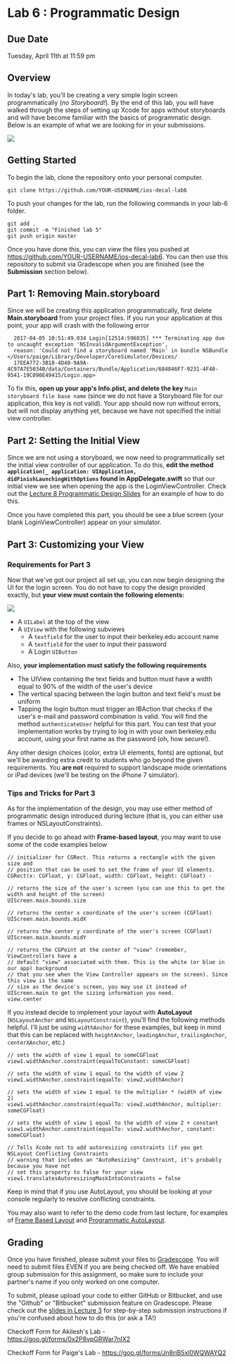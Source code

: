 # Lab 6 : Programmatic Design #

## Due Date ##
Tuesday, April 11th at 11:59 pm

## Overview ##

In today's lab, you'll be creating a very simple login screen programmatically (*no Storyboard!*). By the end of this lab, you will have walked through the steps of setting up Xcode for apps without storyboards and will have become familiar with the basics of programmatic design. Below is an example of what we are looking for in your submissions.

![](/README-images/README-1.png)

## Getting Started ##

To begin the lab, clone the repository onto your personal computer.
	
	git clone https://github.com/YOUR-USERNAME/ios-decal-lab6

To push your changes for the lab, run the following commands in your lab-6 folder.

	git add .
	git commit -m "Finished lab 5"
	git push origin master
	
Once you have done this, you can view the files you pushed at https://github.com/YOUR-USERNAME/ios-decal-lab6. You can then use this repository to submit via Gradescope when you are finished (see the **Submission** section below).

## Part 1: Removing Main.storyboard ##

Since we will be creating this application programmatically, first delete **Main.storyboard** from your project files. If you run your application at this point, your app will crash with the following error

      2017-04-05 10:51:49.034 Login[12514:596835] *** Terminating app due to uncaught exception 'NSInvalidArgumentException', 
      reason: 'Could not find a storyboard named 'Main' in bundle NSBundle </Users/paige/Library/Developer/CoreSimulator/Devices/
      17EEA772-3B18-4D40-9A9A-4C97A7E5034B/data/Containers/Bundle/Application/684846F7-9231-4F40-9541-19C090E49415/Login.app>

To fix this, **open up your app's Info.plist, and delete the key** `Main storyboard file base name` (since we do not have a Storyboard file for our application, this key is not valid). Your app should now run without errors, but will not display anything yet, because we have not specified the initial view controller.

## Part 2: Setting the Initial View ##
Since we are not using a storyboard, we now need to programmatically set the initial view controller of our application. To do this, **edit the method `application(_ application: UIApplication, didFinishLaunchingWithOptions` found in AppDelegate.swift** so that our initial view we see when opening the app is the LoginViewController. Check out the [Lecture 8 Programmatic Design Slides](http://iosdecal.com/Lectures/Lecture8.pdf#page=50) for an example of how to do this.

Once you have completed this part, you should be see a blue screen (your blank LoginViewController) appear on your simulator.

## Part 3: Customizing your View ##

### Requirements for Part 3 ###
Now that we've got our project all set up, you can now begin designing the UI for the login screen. You do not have to copy the design provided exactly, but **your view must contain the following elements:**

![](/README-images/README-2.png)

- A `UILabel` at the top of the view
- A `UIView` with the following subviews
    - A `textfield` for the user to input their berkeley.edu account name
    - A `textfield` for the user to input their password
    - A Login `UIButton`
  
Also, **your implementation must satisfy the following requirements**

- The UIView containing the text fields and button must have a width equal to 90% of the width of the user's device
- The vertical spacing between the login button and text field's must be uniform
- Tapping the login button must trigger an IBAction that checks if the user's e-mail and password combination is valid. You will find the method `authenticateUser` helpful for this part. You can test that your implementation works by trying to log in with your own berkeley.edu account, using your first name as the password (oh, how secure!).

Any other design choices (color, extra UI elements, fonts) are optional, but we'll be awarding extra credit to students who go beyond the given requirements. You **are not** required to support landscape mode orientations or iPad devices (we'll be testing on the iPhone 7 simulator).

### Tips and Tricks for Part 3 ###

As for the implementation of the design, you may use either method of programmatic design introduced during lecture (that is, you can either use frames or NSLayoutConstraints).

If you decide to go ahead with **Frame-based layout**, you may want to use some of the code examples below
	
	// initializer for CGRect. This returns a rectangle with the given size and 
	// position that can be used to set the frame of your UI elements.
	CGRect(x: CGFloat, y: CGFloat, width: CGFloat, height: CGFloat) - 
	
	// returns the size of the user's screen (you can use this to get the width and height of the screen)
	UIScreen.main.bounds.size
	
	// returns the center x coordinate of the user's screen (CGFloat)
	UIScreen.main.bounds.midX
	
	// returns the center y coordinate of the user's screen (CGFloat)
	UIScreen.main.bounds.midY
	
	// returns the CGPoint at the center of "view" (remember, ViewControllers have a 
	// default "view" associated with them. This is the white (or blue in our app) background 
	// that you see when the View Controller appears on the screen). Since this view is the same
	// size as the device's screen, you may use it instead of UIScreen.main to get the sizing information you need.
	view.center
	
If you instead decide to implement your layout with **AutoLayout** (`NSLayoutAnchor` and `NSLayoutConstraint`), you'll find the following methods helpful. I'll just be using `widthAnchor` for these examples, but keep in mind that this can be replaced with `heightAnchor`, `leadingAnchor`, `trailingAnchor`, `centerXAnchor`, etc.)
	
	// sets the width of view 1 equal to someCGFloat
	view1.widthAnchor.constraint(equalToConstant: someCGFloat)
	
	// sets the width of view 1 equal to the width of view 2
	view1.widthAnchor.constraint(equalTo: view2.widthAnchor)
	
	// sets the width of view 1 equal to the multiplier * (width of view 2)
	view1.widthAnchor.constraint(equalTo: view2.widthAnchor, multiplier: someCGFloat) 
	
	// sets the width of view 1 equal to the width of view 2 + constant
	view1.widthAnchor.constraint(equalTo: view2.widthAnchor, constant: someCGFloat) 
	
	// Tells Xcode not to add autoresizing constraints (if you get NSLayout Conflicting Constraints 
	// warning that includes an "AutoResizing" Constraint, it's probably because you have not 
	// set this property to false for your view
	view1.translatesAutoresizingMaskIntoConstraints = false

Keep in mind that if you use AutoLayout, you should be looking at your console regularly to resolve conflicting constraints.

You may also want to refer to the demo code from last lecture, for examples of [Frame Based Layout](https://github.com/paigeplan/lec8/blob/master/Programmatic%20Design%20Demo/MainViewController.swift) and [Programmatic AutoLayout](https://github.com/paigeplan/lec8/blob/master/Programmatic%20Design%20Demo/SecondViewController.swift). 

## Grading ##
Once you have finished, please submit your files to [Gradescope](https://gradescope.com/courses/5482). You will need to submit files EVEN if you are being checked off. We have enabled group submission for this assignment, so make sure to include your partner's name if you only worked on one computer.

To submit, please upload your code to either GitHub or Bitbucket, and use the "Github" or "Bitbucket" submission feature on Gradescope. Please check out the [slides in Lecture 3](http://iosdecal.com/Lectures/Lecture3.pdf) for step-by-step submission instructions if you're confused about how to do this (or ask a TA!)

Checkoff Form for  Akilesh's Lab - https://goo.gl/forms/0x2P8vpGRWar7nIX2

Checkoff Form for Paige's Lab - https://goo.gl/forms/Jn8riB5xl0WQWAYQ2
